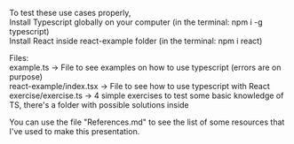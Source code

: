 To test these use cases properly,  
Install Typescript globally on your computer (in the terminal: npm i -g typescript)  
Install React inside react-example folder (in the terminal: npm i react)

Files:  
example.ts -> File to see examples on how to use typescript (errors are on purpose)  
react-example/index.tsx -> File to see how to use typescript with React  
exercise/exercise.ts -> 4 simple exercises to test some basic knowledge of TS, there's a folder with possible solutions inside  
  
You can use the file "References.md" to see the list of some resources that I've used to make this presentation.
